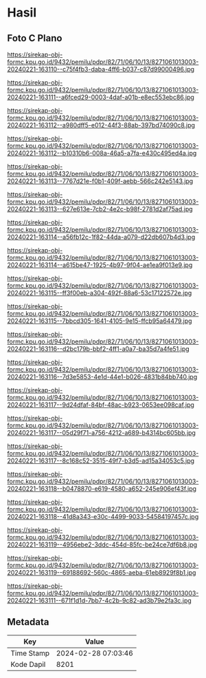 # Hasil

## Foto C Plano

https://sirekap-obj-formc.kpu.go.id/9432/pemilu/pdpr/82/71/06/10/13/8271061013003-20240221-163110--c75f4fb3-daba-4ff6-b037-c87d99000496.jpg

https://sirekap-obj-formc.kpu.go.id/9432/pemilu/pdpr/82/71/06/10/13/8271061013003-20240221-163111--a6fced29-0003-4daf-a01b-e8ec553ebc86.jpg

https://sirekap-obj-formc.kpu.go.id/9432/pemilu/pdpr/82/71/06/10/13/8271061013003-20240221-163112--a980dff5-e012-44f3-88ab-397bd74090c8.jpg

https://sirekap-obj-formc.kpu.go.id/9432/pemilu/pdpr/82/71/06/10/13/8271061013003-20240221-163112--b10310b6-008a-46a5-a7fa-e430c495ed4a.jpg

https://sirekap-obj-formc.kpu.go.id/9432/pemilu/pdpr/82/71/06/10/13/8271061013003-20240221-163113--7767d21e-f0b1-409f-aebb-566c242e5143.jpg

https://sirekap-obj-formc.kpu.go.id/9432/pemilu/pdpr/82/71/06/10/13/8271061013003-20240221-163113--627e613e-7cb2-4e2c-b98f-2781d2af75ad.jpg

https://sirekap-obj-formc.kpu.go.id/9432/pemilu/pdpr/82/71/06/10/13/8271061013003-20240221-163114--a56fb12c-1f82-44da-a079-d22db607b4d3.jpg

https://sirekap-obj-formc.kpu.go.id/9432/pemilu/pdpr/82/71/06/10/13/8271061013003-20240221-163114--a615be47-1925-4b97-9f04-ae1ea9f013e9.jpg

https://sirekap-obj-formc.kpu.go.id/9432/pemilu/pdpr/82/71/06/10/13/8271061013003-20240221-163115--ff3f00eb-a304-492f-88a6-53c17122572e.jpg

https://sirekap-obj-formc.kpu.go.id/9432/pemilu/pdpr/82/71/06/10/13/8271061013003-20240221-163115--7bbcd305-1641-4105-9e15-ffcb95a64479.jpg

https://sirekap-obj-formc.kpu.go.id/9432/pemilu/pdpr/82/71/06/10/13/8271061013003-20240221-163116--d2bc179b-bbf2-4ff1-a0a7-ba35d7a4fe51.jpg

https://sirekap-obj-formc.kpu.go.id/9432/pemilu/pdpr/82/71/06/10/13/8271061013003-20240221-163116--7d3e5853-4e1d-44e1-b026-4831b84bb740.jpg

https://sirekap-obj-formc.kpu.go.id/9432/pemilu/pdpr/82/71/06/10/13/8271061013003-20240221-163117--9d24dfaf-84bf-48ac-b923-0653ee098caf.jpg

https://sirekap-obj-formc.kpu.go.id/9432/pemilu/pdpr/82/71/06/10/13/8271061013003-20240221-163117--05d29f71-a756-4212-a689-b4314bc605bb.jpg

https://sirekap-obj-formc.kpu.go.id/9432/pemilu/pdpr/82/71/06/10/13/8271061013003-20240221-163117--8c168c52-3515-49f7-b3d5-ad15a34053c5.jpg

https://sirekap-obj-formc.kpu.go.id/9432/pemilu/pdpr/82/71/06/10/13/8271061013003-20240221-163118--b0478870-e619-4580-a652-245e906ef43f.jpg

https://sirekap-obj-formc.kpu.go.id/9432/pemilu/pdpr/82/71/06/10/13/8271061013003-20240221-163118--41d8a343-e30c-4499-9033-54584197457c.jpg

https://sirekap-obj-formc.kpu.go.id/9432/pemilu/pdpr/82/71/06/10/13/8271061013003-20240221-163119--4956ebe2-3ddc-454d-85fc-be24ce7df6b8.jpg

https://sirekap-obj-formc.kpu.go.id/9432/pemilu/pdpr/82/71/06/10/13/8271061013003-20240221-163119--69188692-560c-4865-aeba-61eb8929f8b1.jpg

https://sirekap-obj-formc.kpu.go.id/9432/pemilu/pdpr/82/71/06/10/13/8271061013003-20240221-163111--671f1d1d-7bb7-4c2b-9c82-ad3b79e2fa3c.jpg


## Metadata

| Key        | Value               |
| ---------- | ------------------- |
| Time Stamp | 2024-02-28 07:03:46 |
| Kode Dapil | 8201                |



